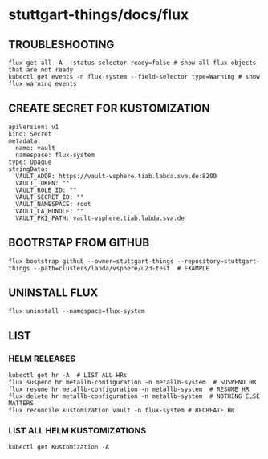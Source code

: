 # stuttgart-things/docs/flux

## TROUBLESHOOTING
```
flux get all -A --status-selector ready=false # show all flux objects that are not ready
kubectl get events -n flux-system --field-selector type=Warning # show flux warning events
```


## CREATE SECRET FOR KUSTOMIZATION
```
apiVersion: v1
kind: Secret
metadata:
  name: vault
  namespace: flux-system
type: Opaque
stringData:
  VAULT_ADDR: https://vault-vsphere.tiab.labda.sva.de:8200
  VAULT_TOKEN: ""
  VAULT_ROLE_ID: ""
  VAULT_SECRET_ID: ""
  VAULT_NAMESPACE: root
  VAULT_CA_BUNDLE: ""
  VAULT_PKI_PATH: vault-vsphere.tiab.labda.sva.de
```

## BOOTRSTAP FROM GITHUB
```
flux bootstrap github --owner=stuttgart-things --repository=stuttgart-things --path=clusters/labda/vsphere/u23-test  # EXAMPLE
```

## UNINSTALL FLUX
```
flux uninstall --namespace=flux-system
```

## LIST

### HELM RELEASES
```
kubectl get hr -A  # LIST ALL HRs
flux suspend hr metallb-configuration -n metallb-system  # SUSPEND HR
flux resume hr metallb-configuration -n metallb-system  # RESUME HR
flux delete hr metallb-configuration -n metallb-system  # NOTHING ELSE MATTERS
flux reconcile kustomization vault -n flux-system # RECREATE HR
```

### LIST ALL HELM KUSTOMIZATIONS
```
kubectl get Kustomization -A
```

